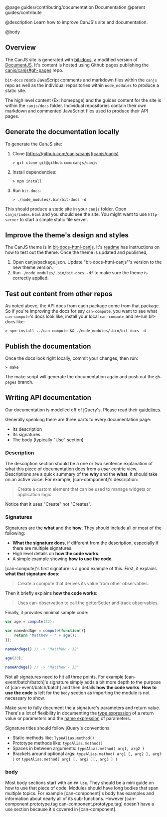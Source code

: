 @page guides/contributing/documentation Documentation
@parent guides/contribute

@description Learn how to improve CanJS's site and documentation.

@body

## Overview

The CanJS site is generated with [bit-docs](https://github.com/bit-docs/bit-docs),
a modified version of [DocumentJS](http://documentjs.com).  It's
content is hosted using Github pages publishing the [canjs/canjs#gh-pages](https://github.com/canjs/canjs/tree/gh-pages) repo.

`bit-docs` reads JavaScript comments and markdown files within the `canjs` repo as well as
the individual repositories within `node_modules` to produce a static site.

The high level content (Ex: homepage) and the guides content for the site is within the
`canjs/docs` folder.  Individual repositories contain their own markdown and commented
JavaScript files used to produce their API pages.

## Generate the documentation locally

To generate the CanJS site:

1. Clone [https://github.com/canjs/canjs](canjs/canjs)

   ```
   > git clone git@github.com:canjs/canjs
   ```

2. Install dependencies:

   ```
   > npm install
   ```

3. Run `bit-docs`:

   ```
   > ./node_modules/.bin/bit-docs -d
   ```

This should produce a static site in your `canjs` folder.  Open `canjs/index.html`
and you should see the site.  You might want to use `http-server` to start
a simple static file server.

## Improve the theme's design and styles

The CanJS theme is in
[bit-docs-html-canjs](https://github.com/canjs/bit-docs-html-canjs). It's
[readme](https://github.com/canjs/bit-docs-html-canjs/blob/master/readme.md)
has instructions on how to test out the theme.  Once the theme is updated and published,

1. Open canjs/package.json. Update "bit-docs-html-canjs"'s version to the new theme version.
2. Run `./node_modules/.bin/bit-docs -df` to make sure the theme is correctly applied.

## Test out content from other repos

As noted above, the API docs from each package come from that package.  So if you're
improving the docs for say `can-compute`, you want to see what `can-compute`'s docs look like,
install your local `can-compute` and re-run bit-docs like:

```
> npm install ../can-compute && ./node_modules/.bin/bit-docs -d
```


## Publish the documentation

Once the docs look right locally, commit your changes, then run:

```
> make
```

The make script will generate the documentation again and push out the `gh-pages` branch.


## Writing API documentation

Our documentation is modelled off of jQuery's.  Please read
their [guidelines](https://github.com/jquery/api.jquery.com/blob/master/README.md).

Generally speaking there are three parts to every documentation page:

 - Its description
 - Its signatures
 - The body (typically "Use" section)

### Description

The description section should be a one or two sentence explanation of what this
piece of documentation does from a _user_ centric view.  Descriptions are a quick summary
of the __why__ and the __what__. It should take on an
active voice.  For example, [can-component]'s description:

> Create a custom element that can be used to manage widgets or application logic.

Notice that it uses "Create" not "Creates".

### Signatures

Signatures are the __what__ and the __how__.  They should include all or most of the following:

 - __What the signature does__, if different from the description, especially if there are
   multiple signatures.
 - High level details on __how the code works__.
 - A simple example showing __how to use the code__.

[can-compute]'s first signature is a good example of this. First, it explains
__what that signature does__:

> Create a compute that derives its value from other observables.

Then it briefly explains __how the code works__:

> Uses can-observation to call the getterSetter and track observables.

Finally, it provides minimal sample code:

```js
var age = compute(32);

var nameAndAge = compute(function(){
    return "Matthew - " + age();
});

nameAndAge() // -> "Matthew - 32"

age(33);

nameAndAge() // -> "Matthew - 33"
```

Not all signatures need to hit all three points.  For example [can-event/batch/batch]'s
signature simply adds a bit more depth to the purpose of [can-event/batch/batch]
and then details __how the code works__.  __How to use the code__ is
left for the `body` section as importing the module is not necessary to show.

Make sure to fully document the a signature's parameters and return
value.  There's a lot of flexibility in documenting the [type expression](http://documentjs.com/docs/documentjs.typeExpression.html) of
a return value or parameters and the [name expression](http://documentjs.com/docs/documentjs.nameExpression.html) of
parameters.

Signature titles should follow jQuery's conventions:

 - Static methods like: `TypeAlias.method()`
 - Prototype methods like: `typeAlias.method()`
 - Spaces in between arguments: `typeAlias.method( arg1, arg2 )`
 - Brackets around optional args: `typeAlias.method( arg1 [, arg2 ], arg3 )` or
   `typeAlias.method( arg1 [, arg2 ][, arg3 ] )`


### body

Most body sections start with an `## Use`.  They should be a mini guide on
how to use that piece of code.  Modules should have long bodies that span
multiple topics.  For example [can-component]'s body has examples and
information about nearly all of its sub-functions.  However
[can-component.prototype.tag can-component.prototype.tag] doesn't have a
use section because it's covered in [can-component].
